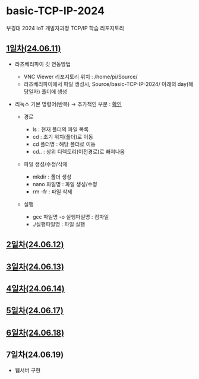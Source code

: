 # basic-TCP-IP-2024
부경대 2024 IoT 개발자과정 TCP/IP 학습 리포지토리

## [1일차(24.06.11)](https://github.com/HyungJuu/basic-TCP-IP-2024/blob/main/day01.md)
- 라즈베리파이 깃 연동방법
    - VNC Viewer 리포지토리 위치 : /home/pi/Source/
    - 라즈베리파이에서 파일 생성시, Source/basic-TCP-IP-2024/ 아래의 day(해당일자) 폴더에 생성

- 리눅스 기본 명령어(반복) &rarr; 추가적인 부분 : [확인](https://github.com/HyungJuu/embedded-system-2024)
    - 경로
        - ls : 현재 폴더의 파일 목록
        - cd : 초기 위치(폴더)로 이동
        - cd 폴더명 : 해당 폴더로 이동
        - cd.. : 상위 디렉토리(이전경로)로 빠져나옴

    - 파일 생성/수정/삭제
        - mkdir : 폴더 생성
        - nano 파일명 : 파일 생성/수정
        - rm -fr : 파일 삭제
    
    - 실행
        - gcc 파일명 -o 실행파일명 : 컴파일
        - ./실행파일명 : 파일 실행

## [2일차(24.06.12)](https://github.com/HyungJuu/basic-TCP-IP-2024/blob/main/day02.md)

## [3일차(24.06.13)](https://github.com/HyungJuu/basic-TCP-IP-2024/blob/main/day03.md)

## [4일차(24.06.14)](https://github.com/HyungJuu/basic-TCP-IP-2024/blob/main/day04.md)

## [5일차(24.06.17)](https://github.com/HyungJuu/basic-TCP-IP-2024/blob/main/day05.md)

## [6일차(24.06.18)](https://github.com/HyungJuu/basic-TCP-IP-2024/blob/main/day06.md)

## 7일차(24.06.19)
- 웹서버 구현